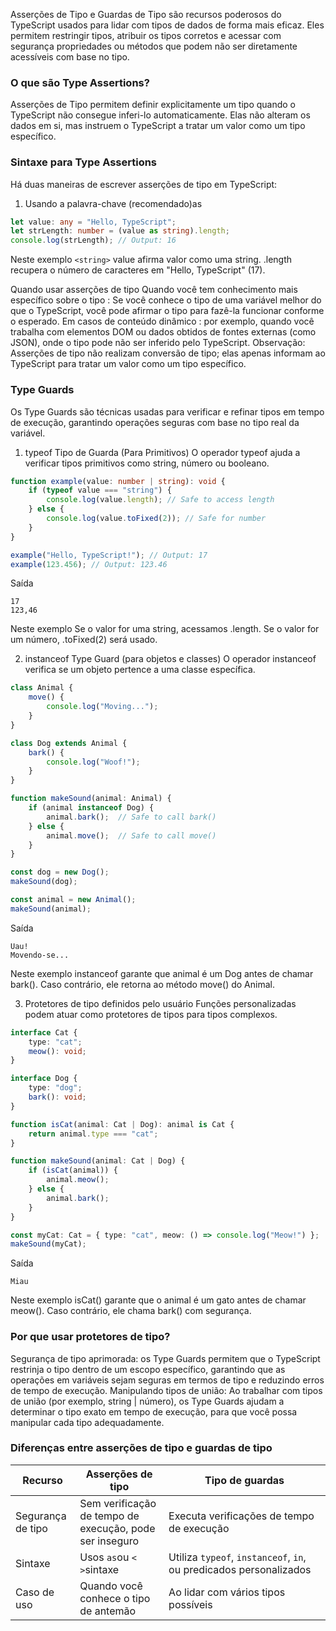 Asserções de Tipo e Guardas de Tipo são recursos poderosos do TypeScript usados para lidar com tipos de dados de forma mais eficaz. Eles permitem restringir tipos, atribuir os tipos corretos e acessar com segurança propriedades ou métodos que podem não ser diretamente acessíveis com base no tipo.

### O que são Type Assertions?
Asserções de Tipo permitem definir explicitamente um tipo quando o TypeScript não consegue inferi-lo automaticamente. Elas não alteram os dados em si, mas instruem o TypeScript a tratar um valor como um tipo específico.

### Sintaxe para Type Assertions
Há duas maneiras de escrever asserções de tipo em TypeScript:

1. Usando a palavra-chave (recomendado)as
```ts
let value: any = "Hello, TypeScript";
let strLength: number = (value as string).length;
console.log(strLength); // Output: 16
```
Neste exemplo
`<string>` value afirma valor como uma string.
.length recupera o número de caracteres em "Hello, TypeScript" (17).

Quando usar asserções de tipo
Quando você tem conhecimento mais específico sobre o tipo : Se você conhece o tipo de uma variável melhor do que o TypeScript, você pode afirmar o tipo para fazê-la funcionar conforme o esperado.
Em casos de conteúdo dinâmico : por exemplo, quando você trabalha com elementos DOM ou dados obtidos de fontes externas (como JSON), onde o tipo pode não ser inferido pelo TypeScript.
Observação: Asserções de tipo não realizam conversão de tipo; elas apenas informam ao TypeScript para tratar um valor como um tipo específico.

### Type Guards
Os Type Guards são técnicas usadas para verificar e refinar tipos em tempo de execução, garantindo operações seguras com base no tipo real da variável.

1. typeof Tipo de Guarda (Para Primitivos)
O operador typeof ajuda a verificar tipos primitivos como string, número ou booleano.
```ts
function example(value: number | string): void {
    if (typeof value === "string") {
        console.log(value.length); // Safe to access length
    } else {
        console.log(value.toFixed(2)); // Safe for number
    }
}

example("Hello, TypeScript!"); // Output: 17
example(123.456); // Output: 123.46
```

Saída
```
17   
123,46
```
Neste exemplo
Se o valor for uma string, acessamos .length.
Se o valor for um número, .toFixed(2) será usado.

2. instanceof Type Guard (para objetos e classes)
O operador instanceof verifica se um objeto pertence a uma classe específica.

```ts
class Animal {
    move() {
        console.log("Moving...");
    }
}

class Dog extends Animal {
    bark() {
        console.log("Woof!");
    }
}

function makeSound(animal: Animal) {
    if (animal instanceof Dog) {
        animal.bark();  // Safe to call bark()
    } else {
        animal.move();  // Safe to call move()
    }
}

const dog = new Dog();
makeSound(dog);  

const animal = new Animal();
makeSound(animal);
```

Saída
```
Uau!   
Movendo-se...
```

Neste exemplo
instanceof garante que animal é um Dog antes de chamar bark().
Caso contrário, ele retorna ao método move() do Animal.

3. Protetores de tipo definidos pelo usuário
Funções personalizadas podem atuar como protetores de tipos para tipos complexos.
```ts
interface Cat {
    type: "cat";
    meow(): void;
}

interface Dog {
    type: "dog";
    bark(): void;
}

function isCat(animal: Cat | Dog): animal is Cat {
    return animal.type === "cat";
}

function makeSound(animal: Cat | Dog) {
    if (isCat(animal)) {
        animal.meow();
    } else {
        animal.bark();
    }
}

const myCat: Cat = { type: "cat", meow: () => console.log("Meow!") };
makeSound(myCat);
```

Saída
```
Miau
```

Neste exemplo
isCat() garante que o animal é um gato antes de chamar meow().
Caso contrário, ele chama bark() com segurança.

### Por que usar protetores de tipo?
Segurança de tipo aprimorada: os Type Guards permitem que o TypeScript restrinja o tipo dentro de um escopo específico, garantindo que as operações em variáveis sejam seguras em termos de tipo e reduzindo erros de tempo de execução.
Manipulando tipos de união: Ao trabalhar com tipos de união (por exemplo, string | número), os Type Guards ajudam a determinar o tipo exato em tempo de execução, para que você possa manipular cada tipo adequadamente.

### Diferenças entre asserções de tipo e guardas de tipo

|Recurso|Asserções de tipo|Tipo de guardas|
|---|---|---|
|Segurança de tipo|Sem verificação de tempo de execução, pode ser inseguro|Executa verificações de tempo de execução|
|Sintaxe|Usos `as`ou `< >`sintaxe|Utiliza `typeof`, `instanceof`, `in`, ou predicados personalizados|
|Caso de uso|Quando você conhece o tipo de antemão|Ao lidar com vários tipos possíveis|



